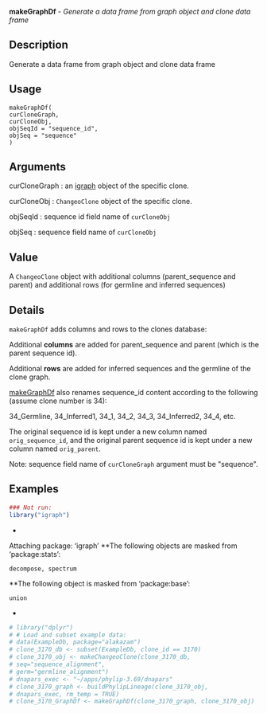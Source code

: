 **makeGraphDf** - *Generate a data frame from graph object and clone data frame*

Description
--------------------

Generate a data frame from graph object and clone data frame


Usage
--------------------
```
makeGraphDf(
curCloneGraph,
curCloneObj,
objSeqId = "sequence_id",
objSeq = "sequence"
)
```

Arguments
-------------------

curCloneGraph
:   an [igraph](http://www.rdocumentation.org/packages/igraph/topics/aaa-igraph-package) object of the specific clone.

curCloneObj
:   `ChangeoClone` object of the specific clone.

objSeqId
:   sequence id field name of `curCloneObj`

objSeq
:   sequence field name of `curCloneObj`




Value
-------------------

A `ChangeoClone` object with additional columns (parent_sequence and parent)
and additional rows (for germline and inferred sequences)


Details
-------------------

`makeGraphDf` adds columns and rows to the clones database: 

Additional **columns** are added for parent_sequence and parent 
(which is the parent sequence id).

Additional **rows** are added for inferred sequences and the germline of the clone graph.

[makeGraphDf](makeGraphDf.md) also renames sequence_id content according to the following 
(assume clone number is 34):  

34_Germline, 34_Inferred1, 34_1, 34_2, 34_3, 34_Inferred2, 34_4, etc.

The original sequence id is kept under a new column named `orig_sequence_id`, 
and the original parent sequence id is kept under a new column named `orig_parent`.

Note: sequence field name of `curCloneGraph` argument must be "sequence".



Examples
-------------------

```R
### Not run:
library("igraph")

```

*
Attaching package: ‘igraph’
**The following objects are masked from ‘package:stats’:

    decompose, spectrum
**The following object is masked from ‘package:base’:

    union
*
```R
# library("dplyr")
# # Load and subset example data:
# data(ExampleDb, package="alakazam")
# clone_3170_db <- subset(ExampleDb, clone_id == 3170)
# clone_3170_obj <- makeChangeoClone(clone_3170_db, 
# seq="sequence_alignment",
# germ="germline_alignment")
# dnapars_exec <- "~/apps/phylip-3.69/dnapars"
# clone_3170_graph <- buildPhylipLineage(clone_3170_obj, 
# dnapars_exec, rm_temp = TRUE)  
# clone_3170_GraphDf <- makeGraphDf(clone_3170_graph, clone_3170_obj)
```








